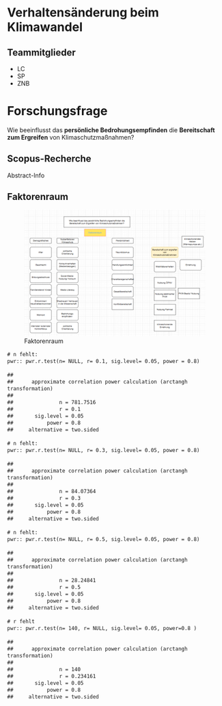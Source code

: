 # Verhaltensänderung beim Klimawandel

## Teammitglieder

-   LC
-   SP
-   ZNB

# Forschungsfrage

Wie beeinflusst das **persönliche Bedrohungsempfinden** die
**Bereitschaft zum Ergreifen** von Klimaschutzmaßnahmen?

## Scopus-Recherche

Abstract-Info

## Faktorenraum

<figure>
<img src="README_files/figure-markdown_strict/Faktorenraum2.png"
alt="Faktorenraum" />
<figcaption aria-hidden="true">Faktorenraum</figcaption>
</figure>

    # n fehlt:
    pwr:: pwr.r.test(n= NULL, r= 0.1, sig.level= 0.05, power = 0.8)

    ## 
    ##      approximate correlation power calculation (arctangh transformation) 
    ## 
    ##               n = 781.7516
    ##               r = 0.1
    ##       sig.level = 0.05
    ##           power = 0.8
    ##     alternative = two.sided

    # n fehlt:
    pwr:: pwr.r.test(n= NULL, r= 0.3, sig.level= 0.05, power = 0.8)

    ## 
    ##      approximate correlation power calculation (arctangh transformation) 
    ## 
    ##               n = 84.07364
    ##               r = 0.3
    ##       sig.level = 0.05
    ##           power = 0.8
    ##     alternative = two.sided

    # n fehlt:
    pwr:: pwr.r.test(n= NULL, r= 0.5, sig.level= 0.05, power = 0.8)

    ## 
    ##      approximate correlation power calculation (arctangh transformation) 
    ## 
    ##               n = 28.24841
    ##               r = 0.5
    ##       sig.level = 0.05
    ##           power = 0.8
    ##     alternative = two.sided

    # r fehlt 
    pwr:: pwr.r.test(n= 140, r= NULL, sig.level= 0.05, power=0.8 )

    ## 
    ##      approximate correlation power calculation (arctangh transformation) 
    ## 
    ##               n = 140
    ##               r = 0.234161
    ##       sig.level = 0.05
    ##           power = 0.8
    ##     alternative = two.sided
